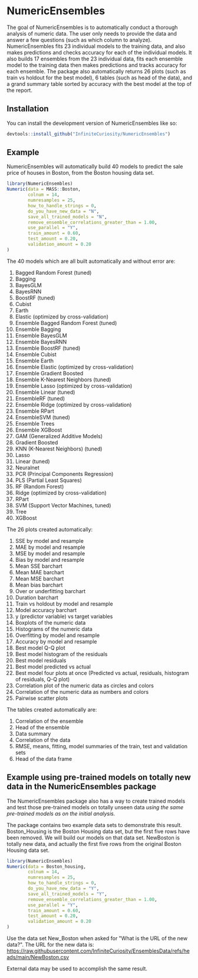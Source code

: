 
# NumericEnsembles

<!-- badges: start -->
<!-- badges: end -->

The goal of NumericEnsembles is to automatically conduct a thorough analysis of numeric data. The user only needs to provide the data and answer a few questions (such as which column to analyze). NumericEnsembles fits 23 individual models to the training data, and also makes predictions and checks accuracy for each of the individual models. It also builds 17 ensembles from the 23 individual data, fits each ensemble model to the training data then makes predictions and tracks accuracy for each ensemble. The package also automatically returns 26 plots (such as train vs holdout for the best model), 6 tables (such as head of the data), and a grand summary table sorted by accuracy with the best model at the top of the report.

## Installation

You can install the development version of NumericEnsembles like so:

``` r
devtools::install_github("InfiniteCuriosity/NumericEnsembles")
```

## Example

NumericEnsembles will automatically build 40 models to predict the sale price of houses in Boston, from the Boston housing data set.

``` r
library(NumericEnsembles)
Numeric(data = MASS::Boston,
        colnum = 14,
        numresamples = 25,
        how_to_handle_strings = 0,
        do_you_have_new_data = "N",
        save_all_trained_models = "N",
        remove_ensemble_correlations_greater_than = 1.00,
        use_parallel = "Y",
        train_amount = 0.60,
        test_amount = 0.20,
        validation_amount = 0.20
)

```

The 40 models which are all built automatically and without error are:

1. Bagged Random Forest (tuned)
2. Bagging
3. BayesGLM
4. BayesRNN
5. BoostRF (tuned)
6. Cubist
7. Earth
8. Elastic (optimized by cross-validation)
9. Ensemble Bagged Random Forest (tuned)
10. Ensemble Bagging
11. Ensemble BayesGLM
12. Ensemble BayesRNN
13. Ensemble BoostRF (tuned)
14. Ensemble Cubist
15. Ensemble Earth
16. Ensemble Elastic (optimized by cross-validation)
17. Ensemble Gradient Boosted
18. Ensemble K-Nearest Neighbors (tuned)
19. Ensemble Lasso (optimized by cross-validation)
20. Ensemble Linear (tuned)
21. EnsembleRF (tuned)
22. Ensemble Ridge (optimized by cross-validation)
23. Ensemble RPart
24. EnsembleSVM (tuned)
25. Ensemble Trees
26. Ensemble XGBoost
27. GAM (Generalized Additive Models)
28. Gradient Boosted
29. KNN (K-Nearest Neighbors) (tuned)
30. Lasso
31. Linear (tuned)
32. Neuralnet
33. PCR (Principal Components Regression)
34. PLS (Partial Least Squares)
35. RF (Random Forest)
36. Ridge (optimized by cross-validation)
37. RPart
38. SVM (Support Vector Machines, tuned)
39. Tree
40. XGBoost

The 26 plots created automatically:

1. SSE by model and resample
2. MAE by model and resample
3. MSE by model and resample
4. Bias by model and resample
5. Mean SSE barchart
6. Mean MAE barchart
7. Mean MSE barchart
8. Mean bias barchart
10. Over or underfitting barchart
11. Duration barchart
12. Train vs holdout by model and resample
13. Model accuracy barchart
14. y (predictor variable) vs target variables
15. Boxplots of the numeric data
16. Histograms of the numeric data
17. Overfitting by model and resample
18. Accuracy by model and resample
19. Best model Q-Q plot
20. Best model histogram of the residuals
21. Best model residuals
22. Best model predicted vs actual
23. Best model four plots at once (Predicted vs actual, residuals, histogram of residuals, Q-Q plot)
24. Correlation plot of the numeric data as circles and colors
25. Correlation of the numeric data as numbers and colors
26. Pairwise scatter plots

The tables created automatically are:

1. Correlation of the ensemble
2. Head of the ensemble
3. Data summary
4. Correlation of the data
5. RMSE, means, fitting, model summaries of the train, test and validation sets
6. Head of the data frame

## Example using pre-trained models on totally new data in the NumericEnsembles package

The NumericEnsembles package also has a way to create trained models and test those pre-trained models on totally unseen data *using the same pre-trained models as on the initial analysis.*

The package contains two example data sets to demonstrate this result. Boston_Housing is the Boston Housing data set, but the first five rows have been removed. We will build our models on that data set. NewBoston is totally new data, and actually the first five rows from the original Boston Housing data set.

``` r
library(NumericEnsembles)
Numeric(data = Boston_housing,
        colnum = 14,
        numresamples = 25,
        how_to_handle_strings = 0,
        do_you_have_new_data = "Y",
        save_all_trained_models = "Y",
        remove_ensemble_correlations_greater_than = 1.00,
        use_parallel = "Y",
        train_amount = 0.60,
        test_amount = 0.20,
        validation_amount = 0.20
)

```

Use the data set New_Boston when asked for "What is the URL of the new data?". The URL for the new data is: https://raw.githubusercontent.com/InfiniteCuriosity/EnsemblesData/refs/heads/main/NewBoston.csv

External data may be used to accomplish the same result.

